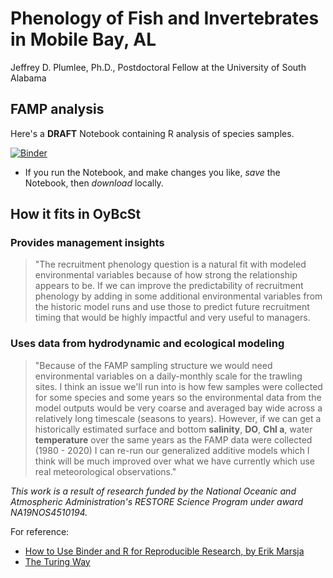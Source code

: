 # Phenology of Fish and Invertebrates in Mobile Bay, AL

Jeffrey D. Plumlee, Ph.D., Postdoctoral Fellow at the University of South Alabama

## FAMP analysis

Here's a **DRAFT** Notebook containing R analysis of species samples.

[![Binder](https://mybinder.org/badge_logo.svg)](https://mybinder.org/v2/gh/OyBcSt/phenology-fish-and-invertebrates/HEAD?labpath=index.ipynb)
- If you run the Notebook, and make changes you like, *save* the Notebook, then *download* locally.


## How it fits in OyBcSt
### Provides management insights
>"The recruitment phenology question is a natural fit with modeled environmental variables because of how strong the relationship appears to be. If we can improve the predictability of recruitment phenology by adding in some additional environmental variables from the historic model runs and use those to predict future recruitment timing that would be highly impactful and very useful to managers.
### Uses data from hydrodynamic and ecological modeling
>"Because of the FAMP sampling structure we would need environmental variables on a daily-monthly scale for the trawling sites. I think an issue we'll run into is how few samples were collected for some species and some years so the environmental data from the model outputs would be very coarse and averaged bay wide across a relatively long timescale (seasons to years). However, if we can get a historically estimated surface and bottom **salinity**, **DO**, **Chl a**, water **temperature** over the same years as the FAMP data were collected (1980 - 2020) I can re-run our generalized additive models which I think will be much improved over what we have currently which use real meteorological observations."

*This work is a result of research funded by the National Oceanic and Atmospheric Administration's RESTORE Science Program under award NA19NOS4510194.*


For reference: 
- [How to Use Binder and R for Reproducible Research, by Erik Marsja](https://www.marsja.se/how-to-use-binder-r-statistical-environment-for-reproducible-research)
- [The Turing Way](https://the-turing-way.netlify.app/communication/binder/zero-to-binder.html)


